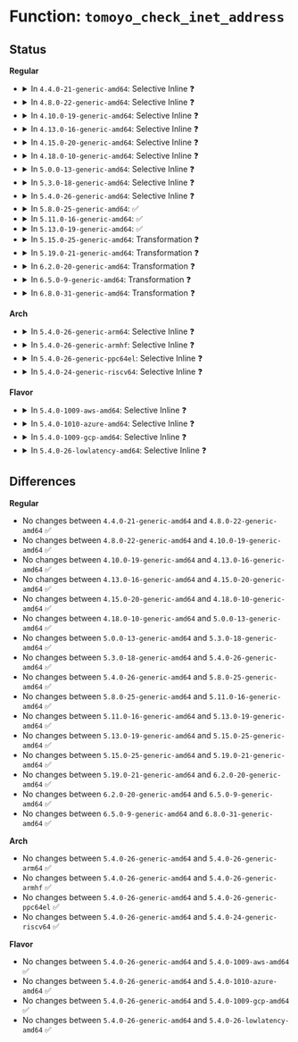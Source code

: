 # Function: <code>tomoyo_check_inet_address</code>

## Status
<b>Regular</b>
<ul>
<li>
<details>
<summary>In <code>4.4.0-21-generic-amd64</code>: Selective Inline ❓</summary>

```c
int tomoyo_check_inet_address(const struct sockaddr * addr, const unsigned int addr_len, const u16 port, struct tomoyo_addr_info * address)
```

```json
{
  "name": "tomoyo_check_inet_address",
  "collision_type": "Unique Static",
  "inline_type": "Selective",
  "funcs": [
    {
      "addr": 18446744071582457216,
      "name": "tomoyo_check_inet_address",
      "external": false,
      "loc": "security/tomoyo/network.c:500",
      "file": "security/tomoyo/network.c",
      "inline": "not declared, inlined",
      "caller_inline": [],
      "caller_func": [
        "security/tomoyo/network.c:tomoyo_socket_listen_permission",
        "security/tomoyo/network.c:tomoyo_socket_connect_permission",
        "security/tomoyo/network.c:tomoyo_socket_bind_permission",
        "security/tomoyo/network.c:tomoyo_socket_sendmsg_permission"
      ]
    }
  ],
  "symbols": [
    {
      "addr": 18446744071582457216,
      "name": "tomoyo_check_inet_address",
      "section": ".text",
      "bind": "STB_LOCAL",
      "size": 308
    }
  ]
}
```
</details>
</li>
<li>
<details>
<summary>In <code>4.8.0-22-generic-amd64</code>: Selective Inline ❓</summary>

```c
int tomoyo_check_inet_address(const struct sockaddr * addr, const unsigned int addr_len, const u16 port, struct tomoyo_addr_info * address)
```

```json
{
  "name": "tomoyo_check_inet_address",
  "collision_type": "Unique Static",
  "inline_type": "Selective",
  "funcs": [
    {
      "addr": 18446744071582679472,
      "name": "tomoyo_check_inet_address",
      "external": false,
      "loc": "security/tomoyo/network.c:500",
      "file": "security/tomoyo/network.c",
      "inline": "not declared, inlined",
      "caller_inline": [],
      "caller_func": [
        "security/tomoyo/network.c:tomoyo_socket_sendmsg_permission",
        "security/tomoyo/network.c:tomoyo_socket_bind_permission",
        "security/tomoyo/network.c:tomoyo_socket_connect_permission",
        "security/tomoyo/network.c:tomoyo_socket_listen_permission"
      ]
    }
  ],
  "symbols": [
    {
      "addr": 18446744071582679472,
      "name": "tomoyo_check_inet_address",
      "section": ".text",
      "bind": "STB_LOCAL",
      "size": 313
    }
  ]
}
```
</details>
</li>
<li>
<details>
<summary>In <code>4.10.0-19-generic-amd64</code>: Selective Inline ❓</summary>

```c
int tomoyo_check_inet_address(const struct sockaddr * addr, const unsigned int addr_len, const u16 port, struct tomoyo_addr_info * address)
```

```json
{
  "name": "tomoyo_check_inet_address",
  "collision_type": "Unique Static",
  "inline_type": "Selective",
  "funcs": [
    {
      "addr": 18446744071582772544,
      "name": "tomoyo_check_inet_address",
      "external": false,
      "loc": "security/tomoyo/network.c:500",
      "file": "security/tomoyo/network.c",
      "inline": "not declared, inlined",
      "caller_inline": [],
      "caller_func": [
        "security/tomoyo/network.c:tomoyo_socket_sendmsg_permission",
        "security/tomoyo/network.c:tomoyo_socket_bind_permission",
        "security/tomoyo/network.c:tomoyo_socket_connect_permission",
        "security/tomoyo/network.c:tomoyo_socket_listen_permission"
      ]
    }
  ],
  "symbols": [
    {
      "addr": 18446744071582772544,
      "name": "tomoyo_check_inet_address",
      "section": ".text",
      "bind": "STB_LOCAL",
      "size": 313
    }
  ]
}
```
</details>
</li>
<li>
<details>
<summary>In <code>4.13.0-16-generic-amd64</code>: Selective Inline ❓</summary>

```c
int tomoyo_check_inet_address(const struct sockaddr * addr, const unsigned int addr_len, const u16 port, struct tomoyo_addr_info * address)
```

```json
{
  "name": "tomoyo_check_inet_address",
  "collision_type": "Unique Static",
  "inline_type": "Selective",
  "funcs": [
    {
      "addr": 18446744071582864944,
      "name": "tomoyo_check_inet_address",
      "external": false,
      "loc": "security/tomoyo/network.c:500",
      "file": "security/tomoyo/network.c",
      "inline": "not declared, inlined",
      "caller_inline": [],
      "caller_func": [
        "security/tomoyo/network.c:tomoyo_socket_sendmsg_permission",
        "security/tomoyo/network.c:tomoyo_socket_bind_permission",
        "security/tomoyo/network.c:tomoyo_socket_connect_permission",
        "security/tomoyo/network.c:tomoyo_socket_listen_permission"
      ]
    }
  ],
  "symbols": [
    {
      "addr": 18446744071582864944,
      "name": "tomoyo_check_inet_address",
      "section": ".text",
      "bind": "STB_LOCAL",
      "size": 310
    }
  ]
}
```
</details>
</li>
<li>
<details>
<summary>In <code>4.15.0-20-generic-amd64</code>: Selective Inline ❓</summary>

```c
int tomoyo_check_inet_address(const struct sockaddr * addr, const unsigned int addr_len, const u16 port, struct tomoyo_addr_info * address)
```

```json
{
  "name": "tomoyo_check_inet_address",
  "collision_type": "Unique Static",
  "inline_type": "Selective",
  "funcs": [
    {
      "addr": 18446744071583021888,
      "name": "tomoyo_check_inet_address",
      "external": false,
      "loc": "security/tomoyo/network.c:501",
      "file": "security/tomoyo/network.c",
      "inline": "not declared, inlined",
      "caller_inline": [],
      "caller_func": [
        "security/tomoyo/network.c:tomoyo_socket_sendmsg_permission",
        "security/tomoyo/network.c:tomoyo_socket_bind_permission",
        "security/tomoyo/network.c:tomoyo_socket_connect_permission",
        "security/tomoyo/network.c:tomoyo_socket_listen_permission"
      ]
    }
  ],
  "symbols": [
    {
      "addr": 18446744071583021888,
      "name": "tomoyo_check_inet_address",
      "section": ".text",
      "bind": "STB_LOCAL",
      "size": 310
    }
  ]
}
```
</details>
</li>
<li>
<details>
<summary>In <code>4.18.0-10-generic-amd64</code>: Selective Inline ❓</summary>

```c
int tomoyo_check_inet_address(const struct sockaddr * addr, const unsigned int addr_len, const u16 port, struct tomoyo_addr_info * address)
```

```json
{
  "name": "tomoyo_check_inet_address",
  "collision_type": "Unique Static",
  "inline_type": "Selective",
  "funcs": [
    {
      "addr": 18446744071583222400,
      "name": "tomoyo_check_inet_address",
      "external": false,
      "loc": "security/tomoyo/network.c:501",
      "file": "security/tomoyo/network.c",
      "inline": "not declared, inlined",
      "caller_inline": [],
      "caller_func": [
        "security/tomoyo/network.c:tomoyo_socket_sendmsg_permission",
        "security/tomoyo/network.c:tomoyo_socket_bind_permission",
        "security/tomoyo/network.c:tomoyo_socket_connect_permission",
        "security/tomoyo/network.c:tomoyo_socket_listen_permission"
      ]
    }
  ],
  "symbols": [
    {
      "addr": 18446744071583222400,
      "name": "tomoyo_check_inet_address",
      "section": ".text",
      "bind": "STB_LOCAL",
      "size": 307
    }
  ]
}
```
</details>
</li>
<li>
<details>
<summary>In <code>5.0.0-13-generic-amd64</code>: Selective Inline ❓</summary>

```c
int tomoyo_check_inet_address(const struct sockaddr * addr, const unsigned int addr_len, const u16 port, struct tomoyo_addr_info * address)
```

```json
{
  "name": "tomoyo_check_inet_address",
  "collision_type": "Unique Static",
  "inline_type": "Selective",
  "funcs": [
    {
      "addr": 18446744071583339472,
      "name": "tomoyo_check_inet_address",
      "external": false,
      "loc": "security/tomoyo/network.c:501",
      "file": "security/tomoyo/network.c",
      "inline": "not declared, inlined",
      "caller_inline": [],
      "caller_func": [
        "security/tomoyo/network.c:tomoyo_socket_sendmsg_permission",
        "security/tomoyo/network.c:tomoyo_socket_bind_permission",
        "security/tomoyo/network.c:tomoyo_socket_connect_permission",
        "security/tomoyo/network.c:tomoyo_socket_listen_permission"
      ]
    }
  ],
  "symbols": [
    {
      "addr": 18446744071583339472,
      "name": "tomoyo_check_inet_address",
      "section": ".text",
      "bind": "STB_LOCAL",
      "size": 307
    }
  ]
}
```
</details>
</li>
<li>
<details>
<summary>In <code>5.3.0-18-generic-amd64</code>: Selective Inline ❓</summary>

```c
int tomoyo_check_inet_address(const struct sockaddr * addr, const unsigned int addr_len, const u16 port, struct tomoyo_addr_info * address)
```

```json
{
  "name": "tomoyo_check_inet_address",
  "collision_type": "Unique Static",
  "inline_type": "Selective",
  "funcs": [
    {
      "addr": 18446744071583526960,
      "name": "tomoyo_check_inet_address",
      "external": false,
      "loc": "security/tomoyo/network.c:501",
      "file": "security/tomoyo/network.c",
      "inline": "not declared, inlined",
      "caller_inline": [],
      "caller_func": [
        "security/tomoyo/network.c:tomoyo_socket_sendmsg_permission",
        "security/tomoyo/network.c:tomoyo_socket_bind_permission",
        "security/tomoyo/network.c:tomoyo_socket_connect_permission",
        "security/tomoyo/network.c:tomoyo_socket_listen_permission"
      ]
    }
  ],
  "symbols": [
    {
      "addr": 18446744071583526960,
      "name": "tomoyo_check_inet_address",
      "section": ".text",
      "bind": "STB_LOCAL",
      "size": 320
    }
  ]
}
```
</details>
</li>
<li>
<details>
<summary>In <code>5.4.0-26-generic-amd64</code>: Selective Inline ❓</summary>

```c
int tomoyo_check_inet_address(const struct sockaddr * addr, const unsigned int addr_len, const u16 port, struct tomoyo_addr_info * address)
```

```json
{
  "name": "tomoyo_check_inet_address",
  "collision_type": "Unique Static",
  "inline_type": "Selective",
  "funcs": [
    {
      "addr": 18446744071583632848,
      "name": "tomoyo_check_inet_address",
      "external": false,
      "loc": "security/tomoyo/network.c:501",
      "file": "security/tomoyo/network.c",
      "inline": "not declared, inlined",
      "caller_inline": [],
      "caller_func": [
        "security/tomoyo/network.c:tomoyo_socket_sendmsg_permission",
        "security/tomoyo/network.c:tomoyo_socket_bind_permission",
        "security/tomoyo/network.c:tomoyo_socket_connect_permission",
        "security/tomoyo/network.c:tomoyo_socket_listen_permission"
      ]
    }
  ],
  "symbols": [
    {
      "addr": 18446744071583632848,
      "name": "tomoyo_check_inet_address",
      "section": ".text",
      "bind": "STB_LOCAL",
      "size": 320
    }
  ]
}
```
</details>
</li>
<li>
<details>
<summary>In <code>5.8.0-25-generic-amd64</code>: ✅</summary>

```c
int tomoyo_check_inet_address(const struct sockaddr * addr, const unsigned int addr_len, const u16 port, struct tomoyo_addr_info * address)
```

```json
{
  "name": "tomoyo_check_inet_address",
  "collision_type": "Unique Static",
  "inline_type": "No",
  "funcs": [
    {
      "addr": 18446744071583990368,
      "name": "tomoyo_check_inet_address",
      "external": false,
      "loc": "security/tomoyo/network.c:501",
      "file": "security/tomoyo/network.c",
      "inline": "seen, unknown",
      "caller_inline": [],
      "caller_func": [
        "security/tomoyo/network.c:tomoyo_socket_sendmsg_permission",
        "security/tomoyo/network.c:tomoyo_socket_bind_permission",
        "security/tomoyo/network.c:tomoyo_socket_connect_permission",
        "security/tomoyo/network.c:tomoyo_socket_listen_permission"
      ]
    }
  ],
  "symbols": [
    {
      "addr": 18446744071583990368,
      "name": "tomoyo_check_inet_address",
      "section": ".text",
      "bind": "STB_LOCAL",
      "size": 114
    }
  ]
}
```
</details>
</li>
<li>
<details>
<summary>In <code>5.11.0-16-generic-amd64</code>: ✅</summary>

```c
int tomoyo_check_inet_address(const struct sockaddr * addr, const unsigned int addr_len, const u16 port, struct tomoyo_addr_info * address)
```

```json
{
  "name": "tomoyo_check_inet_address",
  "collision_type": "Unique Static",
  "inline_type": "No",
  "funcs": [
    {
      "addr": 18446744071584110048,
      "name": "tomoyo_check_inet_address",
      "external": false,
      "loc": "security/tomoyo/network.c:501",
      "file": "security/tomoyo/network.c",
      "inline": "seen, unknown",
      "caller_inline": [],
      "caller_func": [
        "security/tomoyo/network.c:tomoyo_socket_sendmsg_permission",
        "security/tomoyo/network.c:tomoyo_socket_bind_permission",
        "security/tomoyo/network.c:tomoyo_socket_connect_permission",
        "security/tomoyo/network.c:tomoyo_socket_listen_permission"
      ]
    }
  ],
  "symbols": [
    {
      "addr": 18446744071584110048,
      "name": "tomoyo_check_inet_address",
      "section": ".text",
      "bind": "STB_LOCAL",
      "size": 114
    }
  ]
}
```
</details>
</li>
<li>
<details>
<summary>In <code>5.13.0-19-generic-amd64</code>: ✅</summary>

```c
int tomoyo_check_inet_address(const struct sockaddr * addr, const unsigned int addr_len, const u16 port, struct tomoyo_addr_info * address)
```

```json
{
  "name": "tomoyo_check_inet_address",
  "collision_type": "Unique Static",
  "inline_type": "No",
  "funcs": [
    {
      "addr": 18446744071584137312,
      "name": "tomoyo_check_inet_address",
      "external": false,
      "loc": "security/tomoyo/network.c:501",
      "file": "security/tomoyo/network.c",
      "inline": "seen, unknown",
      "caller_inline": [],
      "caller_func": [
        "security/tomoyo/network.c:tomoyo_socket_sendmsg_permission",
        "security/tomoyo/network.c:tomoyo_socket_bind_permission",
        "security/tomoyo/network.c:tomoyo_socket_connect_permission",
        "security/tomoyo/network.c:tomoyo_socket_listen_permission"
      ]
    }
  ],
  "symbols": [
    {
      "addr": 18446744071584137312,
      "name": "tomoyo_check_inet_address",
      "section": ".text",
      "bind": "STB_LOCAL",
      "size": 316
    }
  ]
}
```
</details>
</li>
<li>
<details>
<summary>In <code>5.15.0-25-generic-amd64</code>: Transformation ❓</summary>

```c
int tomoyo_check_inet_address(const struct sockaddr * addr, const unsigned int addr_len, const u16 port, struct tomoyo_addr_info * address)
```

```json
{
  "name": "tomoyo_check_inet_address",
  "collision_type": "Unique Static",
  "inline_type": "No",
  "funcs": [
    {
      "addr": 0,
      "name": "tomoyo_check_inet_address",
      "external": false,
      "loc": "security/tomoyo/network.c:501",
      "file": "security/tomoyo/network.c",
      "inline": "seen, unknown",
      "caller_inline": [],
      "caller_func": [
        "security/tomoyo/network.c:tomoyo_socket_sendmsg_permission",
        "security/tomoyo/network.c:tomoyo_socket_bind_permission",
        "security/tomoyo/network.c:tomoyo_socket_connect_permission",
        "security/tomoyo/network.c:tomoyo_socket_listen_permission"
      ]
    }
  ],
  "symbols": [
    {
      "addr": 18446744071584520240,
      "name": "tomoyo_check_inet_address",
      "section": ".text",
      "bind": "STB_LOCAL",
      "size": 405
    },
    {
      "addr": 18446744071592304932,
      "name": "tomoyo_check_inet_address.cold",
      "section": ".text",
      "bind": "STB_LOCAL",
      "size": 21
    }
  ]
}
```
</details>
</li>
<li>
<details>
<summary>In <code>5.19.0-21-generic-amd64</code>: Transformation ❓</summary>

```c
int tomoyo_check_inet_address(const struct sockaddr * addr, const unsigned int addr_len, const u16 port, struct tomoyo_addr_info * address)
```

```json
{
  "name": "tomoyo_check_inet_address",
  "collision_type": "Unique Static",
  "inline_type": "No",
  "funcs": [
    {
      "addr": 0,
      "name": "tomoyo_check_inet_address",
      "external": false,
      "loc": "security/tomoyo/network.c:501",
      "file": "security/tomoyo/network.c",
      "inline": "seen, unknown",
      "caller_inline": [],
      "caller_func": [
        "security/tomoyo/network.c:tomoyo_socket_sendmsg_permission",
        "security/tomoyo/network.c:tomoyo_socket_bind_permission",
        "security/tomoyo/network.c:tomoyo_socket_connect_permission",
        "security/tomoyo/network.c:tomoyo_socket_listen_permission"
      ]
    }
  ],
  "symbols": [
    {
      "addr": 18446744071585158752,
      "name": "tomoyo_check_inet_address",
      "section": ".text",
      "bind": "STB_LOCAL",
      "size": 426
    },
    {
      "addr": 18446744071594086153,
      "name": "tomoyo_check_inet_address.cold",
      "section": ".text",
      "bind": "STB_LOCAL",
      "size": 21
    }
  ]
}
```
</details>
</li>
<li>
<details>
<summary>In <code>6.2.0-20-generic-amd64</code>: Transformation ❓</summary>

```c
int tomoyo_check_inet_address(const struct sockaddr * addr, const unsigned int addr_len, const u16 port, struct tomoyo_addr_info * address)
```

```json
{
  "name": "tomoyo_check_inet_address",
  "collision_type": "Unique Static",
  "inline_type": "No",
  "funcs": [
    {
      "addr": 0,
      "name": "tomoyo_check_inet_address",
      "external": false,
      "loc": "security/tomoyo/network.c:501",
      "file": "security/tomoyo/network.c",
      "inline": "seen, unknown",
      "caller_inline": [],
      "caller_func": [
        "security/tomoyo/network.c:tomoyo_socket_sendmsg_permission",
        "security/tomoyo/network.c:tomoyo_socket_bind_permission",
        "security/tomoyo/network.c:tomoyo_socket_connect_permission",
        "security/tomoyo/network.c:tomoyo_socket_listen_permission"
      ]
    }
  ],
  "symbols": [
    {
      "addr": 18446744071585884736,
      "name": "tomoyo_check_inet_address",
      "section": ".text",
      "bind": "STB_LOCAL",
      "size": 426
    },
    {
      "addr": 18446744071596100030,
      "name": "tomoyo_check_inet_address.cold",
      "section": ".text",
      "bind": "STB_LOCAL",
      "size": 21
    }
  ]
}
```
</details>
</li>
<li>
<details>
<summary>In <code>6.5.0-9-generic-amd64</code>: Transformation ❓</summary>

```c
int tomoyo_check_inet_address(const struct sockaddr * addr, const unsigned int addr_len, const u16 port, struct tomoyo_addr_info * address)
```

```json
{
  "name": "tomoyo_check_inet_address",
  "collision_type": "Unique Static",
  "inline_type": "No",
  "funcs": [
    {
      "addr": 0,
      "name": "tomoyo_check_inet_address",
      "external": false,
      "loc": "security/tomoyo/network.c:501",
      "file": "security/tomoyo/network.c",
      "inline": "seen, unknown",
      "caller_inline": [],
      "caller_func": [
        "security/tomoyo/network.c:tomoyo_socket_sendmsg_permission",
        "security/tomoyo/network.c:tomoyo_socket_bind_permission",
        "security/tomoyo/network.c:tomoyo_socket_connect_permission",
        "security/tomoyo/network.c:tomoyo_socket_listen_permission"
      ]
    }
  ],
  "symbols": [
    {
      "addr": 18446744071586116624,
      "name": "tomoyo_check_inet_address",
      "section": ".text",
      "bind": "STB_LOCAL",
      "size": 447
    },
    {
      "addr": 18446744071596623125,
      "name": "tomoyo_check_inet_address.cold",
      "section": ".text",
      "bind": "STB_LOCAL",
      "size": 21
    }
  ]
}
```
</details>
</li>
<li>
<details>
<summary>In <code>6.8.0-31-generic-amd64</code>: Transformation ❓</summary>

```c
int tomoyo_check_inet_address(const struct sockaddr * addr, const unsigned int addr_len, const u16 port, struct tomoyo_addr_info * address)
```

```json
{
  "name": "tomoyo_check_inet_address",
  "collision_type": "Unique Static",
  "inline_type": "No",
  "funcs": [
    {
      "addr": 0,
      "name": "tomoyo_check_inet_address",
      "external": false,
      "loc": "security/tomoyo/network.c:501",
      "file": "security/tomoyo/network.c",
      "inline": "seen, unknown",
      "caller_inline": [],
      "caller_func": [
        "security/tomoyo/network.c:tomoyo_socket_sendmsg_permission",
        "security/tomoyo/network.c:tomoyo_socket_bind_permission",
        "security/tomoyo/network.c:tomoyo_socket_connect_permission",
        "security/tomoyo/network.c:tomoyo_socket_listen_permission"
      ]
    }
  ],
  "symbols": [
    {
      "addr": 18446744071586365920,
      "name": "tomoyo_check_inet_address",
      "section": ".text",
      "bind": "STB_LOCAL",
      "size": 447
    },
    {
      "addr": 18446744071597529434,
      "name": "tomoyo_check_inet_address.cold",
      "section": ".text",
      "bind": "STB_LOCAL",
      "size": 21
    }
  ]
}
```
</details>
</li>
</ul>
<b>Arch</b>
<ul>
<li>
<details>
<summary>In <code>5.4.0-26-generic-arm64</code>: Selective Inline ❓</summary>

```c
int tomoyo_check_inet_address(const struct sockaddr * addr, const unsigned int addr_len, const u16 port, struct tomoyo_addr_info * address)
```

```json
{
  "name": "tomoyo_check_inet_address",
  "collision_type": "Unique Static",
  "inline_type": "Selective",
  "funcs": [
    {
      "addr": 18446603336495419928,
      "name": "tomoyo_check_inet_address",
      "external": false,
      "loc": "security/tomoyo/network.c:501",
      "file": "security/tomoyo/network.c",
      "inline": "not declared, inlined",
      "caller_inline": [],
      "caller_func": [
        "security/tomoyo/network.c:tomoyo_socket_sendmsg_permission",
        "security/tomoyo/network.c:tomoyo_socket_bind_permission",
        "security/tomoyo/network.c:tomoyo_socket_connect_permission",
        "security/tomoyo/network.c:tomoyo_socket_listen_permission"
      ]
    }
  ],
  "symbols": [
    {
      "addr": 18446603336495419928,
      "name": "tomoyo_check_inet_address",
      "section": ".text",
      "bind": "STB_LOCAL",
      "size": 424
    }
  ]
}
```
</details>
</li>
<li>
<details>
<summary>In <code>5.4.0-26-generic-armhf</code>: Selective Inline ❓</summary>

```c
int tomoyo_check_inet_address(const struct sockaddr * addr, const unsigned int addr_len, const u16 port, struct tomoyo_addr_info * address)
```

```json
{
  "name": "tomoyo_check_inet_address",
  "collision_type": "Unique Static",
  "inline_type": "Selective",
  "funcs": [
    {
      "addr": 3228789740,
      "name": "tomoyo_check_inet_address",
      "external": false,
      "loc": "security/tomoyo/network.c:501",
      "file": "security/tomoyo/network.c",
      "inline": "not declared, inlined",
      "caller_inline": [],
      "caller_func": [
        "security/tomoyo/network.c:tomoyo_socket_sendmsg_permission",
        "security/tomoyo/network.c:tomoyo_socket_bind_permission",
        "security/tomoyo/network.c:tomoyo_socket_connect_permission",
        "security/tomoyo/network.c:tomoyo_socket_listen_permission"
      ]
    }
  ],
  "symbols": [
    {
      "addr": 3228789740,
      "name": "tomoyo_check_inet_address",
      "section": ".text",
      "bind": "STB_LOCAL",
      "size": 448
    }
  ]
}
```
</details>
</li>
<li>
<details>
<summary>In <code>5.4.0-26-generic-ppc64el</code>: Selective Inline ❓</summary>

```c
int tomoyo_check_inet_address(const struct sockaddr * addr, const unsigned int addr_len, const u16 port, struct tomoyo_addr_info * address)
```

```json
{
  "name": "tomoyo_check_inet_address",
  "collision_type": "Unique Static",
  "inline_type": "Selective",
  "funcs": [
    {
      "addr": 13835058055289456688,
      "name": "tomoyo_check_inet_address",
      "external": false,
      "loc": "security/tomoyo/network.c:501",
      "file": "security/tomoyo/network.c",
      "inline": "not declared, inlined",
      "caller_inline": [],
      "caller_func": [
        "security/tomoyo/network.c:tomoyo_socket_sendmsg_permission",
        "security/tomoyo/network.c:tomoyo_socket_bind_permission",
        "security/tomoyo/network.c:tomoyo_socket_connect_permission",
        "security/tomoyo/network.c:tomoyo_socket_listen_permission"
      ]
    }
  ],
  "symbols": [
    {
      "addr": 13835058055289456688,
      "name": "tomoyo_check_inet_address",
      "section": ".text",
      "bind": "STB_LOCAL",
      "size": 548
    }
  ]
}
```
</details>
</li>
<li>
<details>
<summary>In <code>5.4.0-24-generic-riscv64</code>: Selective Inline ❓</summary>

```c
int tomoyo_check_inet_address(const struct sockaddr * addr, const unsigned int addr_len, const u16 port, struct tomoyo_addr_info * address)
```

```json
{
  "name": "tomoyo_check_inet_address",
  "collision_type": "Unique Static",
  "inline_type": "Selective",
  "funcs": [
    {
      "addr": 18446743936274616116,
      "name": "tomoyo_check_inet_address",
      "external": false,
      "loc": "security/tomoyo/network.c:501",
      "file": "security/tomoyo/network.c",
      "inline": "not declared, inlined",
      "caller_inline": [],
      "caller_func": [
        "security/tomoyo/network.c:tomoyo_socket_sendmsg_permission",
        "security/tomoyo/network.c:tomoyo_socket_bind_permission",
        "security/tomoyo/network.c:tomoyo_socket_connect_permission",
        "security/tomoyo/network.c:tomoyo_socket_listen_permission"
      ]
    }
  ],
  "symbols": [
    {
      "addr": 18446743936274616116,
      "name": "tomoyo_check_inet_address",
      "section": ".text",
      "bind": "STB_LOCAL",
      "size": 338
    }
  ]
}
```
</details>
</li>
</ul>
<b>Flavor</b>
<ul>
<li>
<details>
<summary>In <code>5.4.0-1009-aws-amd64</code>: Selective Inline ❓</summary>

```c
int tomoyo_check_inet_address(const struct sockaddr * addr, const unsigned int addr_len, const u16 port, struct tomoyo_addr_info * address)
```

```json
{
  "name": "tomoyo_check_inet_address",
  "collision_type": "Unique Static",
  "inline_type": "Selective",
  "funcs": [
    {
      "addr": 18446744071583601584,
      "name": "tomoyo_check_inet_address",
      "external": false,
      "loc": "security/tomoyo/network.c:501",
      "file": "security/tomoyo/network.c",
      "inline": "not declared, inlined",
      "caller_inline": [],
      "caller_func": [
        "security/tomoyo/network.c:tomoyo_socket_sendmsg_permission",
        "security/tomoyo/network.c:tomoyo_socket_bind_permission",
        "security/tomoyo/network.c:tomoyo_socket_connect_permission",
        "security/tomoyo/network.c:tomoyo_socket_listen_permission"
      ]
    }
  ],
  "symbols": [
    {
      "addr": 18446744071583601584,
      "name": "tomoyo_check_inet_address",
      "section": ".text",
      "bind": "STB_LOCAL",
      "size": 320
    }
  ]
}
```
</details>
</li>
<li>
<details>
<summary>In <code>5.4.0-1010-azure-amd64</code>: Selective Inline ❓</summary>

```c
int tomoyo_check_inet_address(const struct sockaddr * addr, const unsigned int addr_len, const u16 port, struct tomoyo_addr_info * address)
```

```json
{
  "name": "tomoyo_check_inet_address",
  "collision_type": "Unique Static",
  "inline_type": "Selective",
  "funcs": [
    {
      "addr": 18446744071583538640,
      "name": "tomoyo_check_inet_address",
      "external": false,
      "loc": "security/tomoyo/network.c:501",
      "file": "security/tomoyo/network.c",
      "inline": "not declared, inlined",
      "caller_inline": [],
      "caller_func": [
        "security/tomoyo/network.c:tomoyo_socket_sendmsg_permission",
        "security/tomoyo/network.c:tomoyo_socket_bind_permission",
        "security/tomoyo/network.c:tomoyo_socket_connect_permission",
        "security/tomoyo/network.c:tomoyo_socket_listen_permission"
      ]
    }
  ],
  "symbols": [
    {
      "addr": 18446744071583538640,
      "name": "tomoyo_check_inet_address",
      "section": ".text",
      "bind": "STB_LOCAL",
      "size": 320
    }
  ]
}
```
</details>
</li>
<li>
<details>
<summary>In <code>5.4.0-1009-gcp-amd64</code>: Selective Inline ❓</summary>

```c
int tomoyo_check_inet_address(const struct sockaddr * addr, const unsigned int addr_len, const u16 port, struct tomoyo_addr_info * address)
```

```json
{
  "name": "tomoyo_check_inet_address",
  "collision_type": "Unique Static",
  "inline_type": "Selective",
  "funcs": [
    {
      "addr": 18446744071583585360,
      "name": "tomoyo_check_inet_address",
      "external": false,
      "loc": "security/tomoyo/network.c:501",
      "file": "security/tomoyo/network.c",
      "inline": "not declared, inlined",
      "caller_inline": [],
      "caller_func": [
        "security/tomoyo/network.c:tomoyo_socket_sendmsg_permission",
        "security/tomoyo/network.c:tomoyo_socket_bind_permission",
        "security/tomoyo/network.c:tomoyo_socket_connect_permission",
        "security/tomoyo/network.c:tomoyo_socket_listen_permission"
      ]
    }
  ],
  "symbols": [
    {
      "addr": 18446744071583585360,
      "name": "tomoyo_check_inet_address",
      "section": ".text",
      "bind": "STB_LOCAL",
      "size": 320
    }
  ]
}
```
</details>
</li>
<li>
<details>
<summary>In <code>5.4.0-26-lowlatency-amd64</code>: Selective Inline ❓</summary>

```c
int tomoyo_check_inet_address(const struct sockaddr * addr, const unsigned int addr_len, const u16 port, struct tomoyo_addr_info * address)
```

```json
{
  "name": "tomoyo_check_inet_address",
  "collision_type": "Unique Static",
  "inline_type": "Selective",
  "funcs": [
    {
      "addr": 18446744071583682448,
      "name": "tomoyo_check_inet_address",
      "external": false,
      "loc": "security/tomoyo/network.c:501",
      "file": "security/tomoyo/network.c",
      "inline": "not declared, inlined",
      "caller_inline": [],
      "caller_func": [
        "security/tomoyo/network.c:tomoyo_socket_sendmsg_permission",
        "security/tomoyo/network.c:tomoyo_socket_bind_permission",
        "security/tomoyo/network.c:tomoyo_socket_connect_permission",
        "security/tomoyo/network.c:tomoyo_socket_listen_permission"
      ]
    }
  ],
  "symbols": [
    {
      "addr": 18446744071583682448,
      "name": "tomoyo_check_inet_address",
      "section": ".text",
      "bind": "STB_LOCAL",
      "size": 320
    }
  ]
}
```
</details>
</li>
</ul>

## Differences
<b>Regular</b>
<ul>
<li>
No changes between <code>4.4.0-21-generic-amd64</code> and <code>4.8.0-22-generic-amd64</code> ✅
</li>
<li>
No changes between <code>4.8.0-22-generic-amd64</code> and <code>4.10.0-19-generic-amd64</code> ✅
</li>
<li>
No changes between <code>4.10.0-19-generic-amd64</code> and <code>4.13.0-16-generic-amd64</code> ✅
</li>
<li>
No changes between <code>4.13.0-16-generic-amd64</code> and <code>4.15.0-20-generic-amd64</code> ✅
</li>
<li>
No changes between <code>4.15.0-20-generic-amd64</code> and <code>4.18.0-10-generic-amd64</code> ✅
</li>
<li>
No changes between <code>4.18.0-10-generic-amd64</code> and <code>5.0.0-13-generic-amd64</code> ✅
</li>
<li>
No changes between <code>5.0.0-13-generic-amd64</code> and <code>5.3.0-18-generic-amd64</code> ✅
</li>
<li>
No changes between <code>5.3.0-18-generic-amd64</code> and <code>5.4.0-26-generic-amd64</code> ✅
</li>
<li>
No changes between <code>5.4.0-26-generic-amd64</code> and <code>5.8.0-25-generic-amd64</code> ✅
</li>
<li>
No changes between <code>5.8.0-25-generic-amd64</code> and <code>5.11.0-16-generic-amd64</code> ✅
</li>
<li>
No changes between <code>5.11.0-16-generic-amd64</code> and <code>5.13.0-19-generic-amd64</code> ✅
</li>
<li>
No changes between <code>5.13.0-19-generic-amd64</code> and <code>5.15.0-25-generic-amd64</code> ✅
</li>
<li>
No changes between <code>5.15.0-25-generic-amd64</code> and <code>5.19.0-21-generic-amd64</code> ✅
</li>
<li>
No changes between <code>5.19.0-21-generic-amd64</code> and <code>6.2.0-20-generic-amd64</code> ✅
</li>
<li>
No changes between <code>6.2.0-20-generic-amd64</code> and <code>6.5.0-9-generic-amd64</code> ✅
</li>
<li>
No changes between <code>6.5.0-9-generic-amd64</code> and <code>6.8.0-31-generic-amd64</code> ✅
</li>
</ul>
<b>Arch</b>
<ul>
<li>
No changes between <code>5.4.0-26-generic-amd64</code> and <code>5.4.0-26-generic-arm64</code> ✅
</li>
<li>
No changes between <code>5.4.0-26-generic-amd64</code> and <code>5.4.0-26-generic-armhf</code> ✅
</li>
<li>
No changes between <code>5.4.0-26-generic-amd64</code> and <code>5.4.0-26-generic-ppc64el</code> ✅
</li>
<li>
No changes between <code>5.4.0-26-generic-amd64</code> and <code>5.4.0-24-generic-riscv64</code> ✅
</li>
</ul>
<b>Flavor</b>
<ul>
<li>
No changes between <code>5.4.0-26-generic-amd64</code> and <code>5.4.0-1009-aws-amd64</code> ✅
</li>
<li>
No changes between <code>5.4.0-26-generic-amd64</code> and <code>5.4.0-1010-azure-amd64</code> ✅
</li>
<li>
No changes between <code>5.4.0-26-generic-amd64</code> and <code>5.4.0-1009-gcp-amd64</code> ✅
</li>
<li>
No changes between <code>5.4.0-26-generic-amd64</code> and <code>5.4.0-26-lowlatency-amd64</code> ✅
</li>
</ul>
